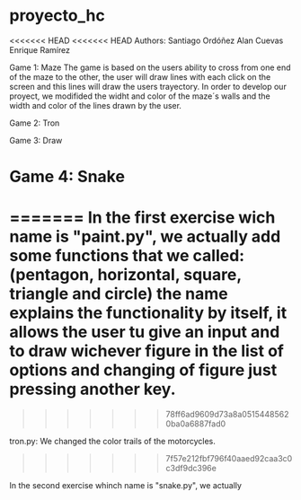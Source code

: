 # proyecto_hc
<<<<<<< HEAD
<<<<<<< HEAD
Authors: Santiago Ordóñez
	 Alan Cuevas
	 Enrique Ramírez


Game 1: Maze
The game is based on the users ability to cross from one end of the maze to the other, the user will draw lines with each click on the screen and this lines will draw the users trayectory.
In order to develop our proyect, we modifided the widht and color of the maze´s walls and the width and color of the lines drawn by the user.

Game 2: Tron

Game 3: Draw

Game 4: Snake
=======
=======
In the first exercise wich name is "paint.py", we actually add some functions that we called: (pentagon, horizontal, square, triangle and circle) the name explains the functionality by itself, it allows the user tu give an input and to draw wichever figure in the list of options and changing of figure just pressing another key.
=======

>>>>>>> 78ff6ad9609d73a8a05154485620ba0a6887fad0














tron.py: We changed the color trails of the motorcycles.

>>>>>>> 7f57e212fbf796f40aaed92caa3c0c3df9dc396e

In the second exercise whinch name is "snake.py", we actually 
